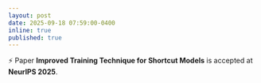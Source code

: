 ```yaml
---
layout: post
date: 2025-09-18 07:59:00-0400
inline: true
published: true
---
```


⚡ Paper **Improved Training Technique for Shortcut Models** is accepted at **NeurIPS 2025**.

